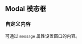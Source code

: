 <div class="demo-header">
<p class="overviewicon">
  <span class="wapi-tips-messagebox"/>
</p>

## Modal 模态框

<nova-uxlink widget-name="Modal"></nova-uxlink>

</div>

### 自定义内容

可通过 `message` 属性设置窗口的内容。

<nova-demo-view link="modal/message.vue"></nova-demo-view>

<br />
